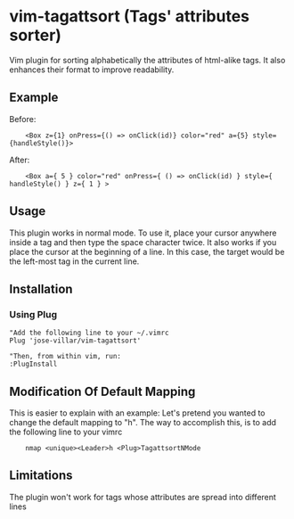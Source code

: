 # vim-tagattsort (Tags' attributes sorter)
Vim plugin for sorting alphabetically the attributes of html-alike tags. It also enhances their format to improve readability.

## Example

Before:

        <Box z={1} onPress={() => onClick(id)} color="red" a={5} style={handleStyle()}>

After:

        <Box a={ 5 } color="red" onPress={ () => onClick(id) } style={ handleStyle() } z={ 1 } >


## Usage

This plugin works in normal mode. To use it, place your cursor anywhere inside a tag and then type the space character twice. It also works if you place the cursor at the beginning of a line. In this case, the target would be the left-most tag in the current line.

## Installation

### Using Plug
``` vim
"Add the following line to your ~/.vimrc
Plug 'jose-villar/vim-tagattsort'

"Then, from within vim, run:
:PlugInstall
```


## Modification Of Default Mapping

This is easier to explain with an example: Let's pretend you wanted to change the default mapping to "<Leader>h". The way to accomplish this, is to add the following line to your vimrc

        nmap <unique><Leader>h <Plug>TagattsortNMode

## Limitations

The plugin won't work for tags whose attributes are spread into different lines
